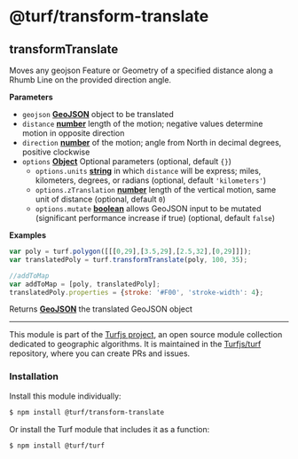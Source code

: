 # @turf/transform-translate

<!-- Generated by documentation.js. Update this documentation by updating the source code. -->

## transformTranslate

Moves any geojson Feature or Geometry of a specified distance along a Rhumb Line
on the provided direction angle.

**Parameters**

-   `geojson` **[GeoJSON](http://geojson.org/geojson-spec.html#geojson-objects)** object to be translated
-   `distance` **[number](https://developer.mozilla.org/en-US/docs/Web/JavaScript/Reference/Global_Objects/Number)** length of the motion; negative values determine motion in opposite direction
-   `direction` **[number](https://developer.mozilla.org/en-US/docs/Web/JavaScript/Reference/Global_Objects/Number)** of the motion; angle from North in decimal degrees, positive clockwise
-   `options` **[Object](https://developer.mozilla.org/en-US/docs/Web/JavaScript/Reference/Global_Objects/Object)** Optional parameters (optional, default `{}`)
    -   `options.units` **[string](https://developer.mozilla.org/en-US/docs/Web/JavaScript/Reference/Global_Objects/String)** in which `distance` will be express; miles, kilometers, degrees, or radians (optional, default `'kilometers'`)
    -   `options.zTranslation` **[number](https://developer.mozilla.org/en-US/docs/Web/JavaScript/Reference/Global_Objects/Number)** length of the vertical motion, same unit of distance (optional, default `0`)
    -   `options.mutate` **[boolean](https://developer.mozilla.org/en-US/docs/Web/JavaScript/Reference/Global_Objects/Boolean)** allows GeoJSON input to be mutated (significant performance increase if true) (optional, default `false`)

**Examples**

```javascript
var poly = turf.polygon([[[0,29],[3.5,29],[2.5,32],[0,29]]]);
var translatedPoly = turf.transformTranslate(poly, 100, 35);

//addToMap
var addToMap = [poly, translatedPoly];
translatedPoly.properties = {stroke: '#F00', 'stroke-width': 4};
```

Returns **[GeoJSON](http://geojson.org/geojson-spec.html#geojson-objects)** the translated GeoJSON object

<!-- This file is automatically generated. Please don't edit it directly:
if you find an error, edit the source file (likely index.js), and re-run
./scripts/generate-readmes in the turf project. -->

---

This module is part of the [Turfjs project](http://turfjs.org/), an open source
module collection dedicated to geographic algorithms. It is maintained in the
[Turfjs/turf](https://github.com/Turfjs/turf) repository, where you can create
PRs and issues.

### Installation

Install this module individually:

```sh
$ npm install @turf/transform-translate
```

Or install the Turf module that includes it as a function:

```sh
$ npm install @turf/turf
```
